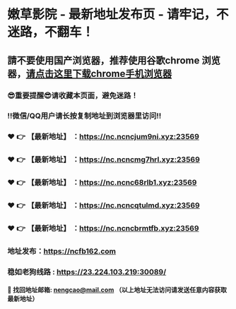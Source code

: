 # 嫩草影院 - 最新地址发布页 - 请牢记，不迷路，不翻车！

## 請不要使用国产浏览器，推荐使用谷歌chrome 浏览器，<a href = "https://www.google.cn/chrome/">请点击这里下载chrome手机浏览器</a>

### :sunglasses:重要提醒:sunglasses:请收藏本页面，避免迷路！
### ‼️微信/QQ用户请长按复制地址到浏览器里访问‼️

### :heart: :point_right: 【最新地址】 ：https://nc.ncncjum9ni.xyz:23569
### :heart: :point_right: 【最新地址】 ：https://nc.ncncmg7hrl.xyz:23569
### :heart: :point_right: 【最新地址】 ：https://nc.ncnc68rlb1.xyz:23569
### :heart: :point_right: 【最新地址】 ：https://nc.ncncqtulmd.xyz:23569
### :heart: :point_right: 【最新地址】 ：https://nc.ncncbrmtfb.xyz:23569

### 地址发布：https://ncfb162.com
### 稳如老狗线路 : https://23.224.103.219:30089/

#### :e-mail: __找回地址邮箱: nengcao@mail.com （以上地址无法访问请发送任意内容获取最新地址）__
